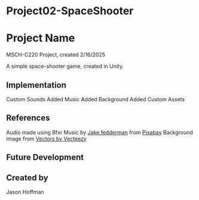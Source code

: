 # Project02-SpaceShooter

# Project Name
MSCH-C220 Project, created 2/16/2025

A simple space-shooter game, created in Unity.
## Implementation
Custom Sounds
Added Music
Added Background
Added Custom Assets

## References
Audio made using Bfxr
Music by <a href="https://pixabay.com/users/purrsahfef-30458673/?utm_source=link-attribution&utm_medium=referral&utm_campaign=music&utm_content=122205">Jake fedderman</a> from <a href="https://pixabay.com/music//?utm_source=link-attribution&utm_medium=referral&utm_campaign=music&utm_content=122205">Pixabay</a>
Background image from <a href="https://www.vecteezy.com/vector-art/44229303-starry-night-sky-space-seamless-pattern-galaxy-shiny-stars-background-fabric-seamless-print-or-textile-background-wrapping-paper-space-pattern-or-wallpaper-with-comet-glowing-constellations">Vectors by Vecteezy</a>
## Future Development
## Created by
Jason Hoffman
